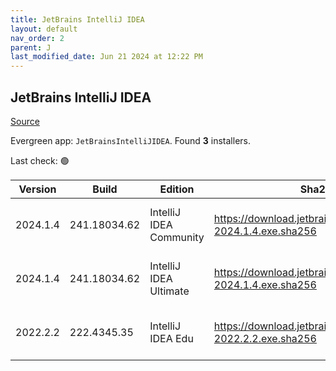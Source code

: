```yaml
---
title: JetBrains IntelliJ IDEA
layout: default
nav_order: 2
parent: J
last_modified_date: Jun 21 2024 at 12:22 PM
---
```


## JetBrains IntelliJ IDEA

[Source](https://www.jetbrains.com/)

Evergreen app: `JetBrainsIntelliJIDEA`. Found **3** installers.

Last check: 🟢

| Version  | Build        | Edition                 | Sha256                                                         | Date       | Size       | Type | URI                                                                                                                |
| -------- | ------------ | ----------------------- | -------------------------------------------------------------- | ---------- | ---------- | ---- | ------------------------------------------------------------------------------------------------------------------ |
| 2024.1.4 | 241.18034.62 | IntelliJ IDEA Community | https://download.jetbrains.com/idea/ideaIC-2024.1.4.exe.sha256 | 21/6/2024  | 598125080  | exe  | [https://download.jetbrains.com/idea/ideaIC-2024.1.4.exe](https://download.jetbrains.com/idea/ideaIC-2024.1.4.exe) |
| 2024.1.4 | 241.18034.62 | IntelliJ IDEA Ultimate  | https://download.jetbrains.com/idea/ideaIU-2024.1.4.exe.sha256 | 21/6/2024  | 1003067264 | exe  | [https://download.jetbrains.com/idea/ideaIU-2024.1.4.exe](https://download.jetbrains.com/idea/ideaIU-2024.1.4.exe) |
| 2022.2.2 | 222.4345.35  | IntelliJ IDEA Edu       | https://download.jetbrains.com/idea/ideaIE-2022.2.2.exe.sha256 | 27/10/2022 | 693805272  | exe  | [https://download.jetbrains.com/idea/ideaIE-2022.2.2.exe](https://download.jetbrains.com/idea/ideaIE-2022.2.2.exe) |
